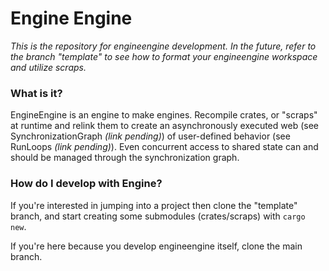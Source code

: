 # Engine Engine
_This is the repository for engineengine development. In the future, refer to the branch "template" to see how to format your engineengine workspace and utilize scraps._

### **What is it?**
EngineEngine is an engine to make engines. Recompile crates, or "scraps" at runtime and relink them to create an asynchronously executed web (see SynchronizationGraph _(link pending)_) of user-defined behavior (see RunLoops _(link pending)_). Even concurrent access to shared state can and should be managed through the synchronization graph.

### **How do I develop with Engine?**
If you're interested in jumping into a project then clone the "template" branch, and start creating some submodules (crates/scraps) with `cargo new`.

If you're here because you develop engineengine itself, clone the main branch.